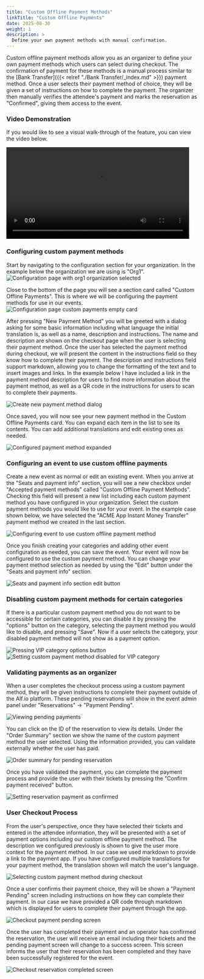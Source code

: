 ```yaml
---
title: "Custom Offline Payment Methods"
linkTitle: "Custom Offline Payments"
date: 2025-08-30
weight: 1
description: >
  Define your own payment methods with manual confirmation.
---
```


Custom offline payment methods allow you as an organizer to define your own payment methods which users can select during checkout. The confirmation of payment for these methods is a manual process similar to the [Bank Transfer]({{< relref "./Bank Transfer/_index.md" >}}) payment method. Once a user selects their payment method of choice, they will be given a set of instructions on how to complete the payment. The organizer then manually verifies the attendee's payment and marks the reservation as "Confirmed", giving them access to the event.

### Video Demonstration
If you would like to see a visual walk-through of the feature, you can view the video below.


<video width="480" controls>
    <source src="https://nbg1.your-objectstorage.com/alfio-assets/feature/custom-payment-methods/demo.mp4" type="video/mp4" />
    Your browser does not support the video tag
</video>

### Configuring custom payment methods
Start by navigating to the configuration section for your organization. In the example below the organization we are using is "Org1".
![Configuration page with org1 organization selected](/img/configuration/payment/custom-offline-payments/01_config_organization_selection.png)

Close to the bottom of the page you will see a section card called "Custom Offline Payments". This is where we will be configuring the payment methods for use in our events.
![Configuration page custom payments empty card](/img/configuration/payment/custom-offline-payments/02_config_empty_payments_section.png)

After pressing "New Payment Method" you will be greeted with a dialog asking for some basic information including what language the initial translation is, as well as a name, description and instructions. The name and description are shown on the checkout page when the user is selecting their payment method. Once the user has selected the payment method during checkout, we will present the content in the instructions field so they know how to complete their payment. The description and instructions field support markdown, allowing you to change the formatting of the text and to insert images and links. In the example below I have included a link in the payment method description for users to find more information about the payment method, as well as a QR code in the instructions for users to scan to complete their payments.


![Create new payment method dialog](/img/configuration/payment/custom-offline-payments/03_payment_method_creation.png)

Once saved, you will now see your new payment method in the Custom Offline Payments card. You can expand each item in the list to see its contents. You can add additional translations and edit existing ones as needed.

![Configured payment method expanded](/img/configuration/payment/custom-offline-payments/04_configured_payment_method.png)

### Configuring an event to use custom offline payments
Create a new event as normal or edit an existing event. When you arrive at the "Seats and payment info" section, you will see a new checkbox under "Accepted payment methods" called "Custom Offline Payment Methods". Checking this field will present a new list including each custom payment method you have configured in your organization. Select the custom payment methods you would like to use for your event. In the example case shown below, we have selected the "ACME App Instant Money Transfer" payment method we created in the last section.

![Configuring event to use custom offline payment method](/img/configuration/payment/custom-offline-payments/05_setup_event_custom_payment_method.png)

Once you finish creating your categories and adding other event configuration as needed, you can save the event. Your event will now be configured to use the custom payment method. You can change your payment method selection as needed by using the "Edit" button under the "Seats and payment info" section.

![Seats and payment info section edit button](/img/configuration/payment/custom-offline-payments/06_edit_seats_payment_info.png)

### Disabling custom payment methods for certain categories
If there is a particular custom payment method you do not want to be accessible for certain categories, you can disable it by pressing the "options" button on the category, selecting the payment method you would like to disable, and pressing "Save". Now if a user selects the category, your disabled payment method will not show as a payment option.

![Pressing VIP category options button](/img/configuration/payment/custom-offline-payments/07_category_options_button.png)
![Setting custom payment method disabled for VIP category](/img/configuration/payment/custom-offline-payments/08_disabling_payment_method_for_category.png)

### Validating payments as an organizer
When a user completes the checkout process using a custom payment method, they will be given instructions to complete their payment outside of the Alf.io platform. These pending reservations will show in the event admin panel under "Reservations" -> "Payment Pending".

![Viewing pending payments](/img/configuration/payment/custom-offline-payments/09_pending_payments_list.png)

You can click on the ID of the reservation to view its details. Under the "Order Summary" section we show the name of the custom payment method the user selected. Using the information provided, you can validate externally whether the user has paid.

![Order summary for pending reservation](/img/configuration/payment/custom-offline-payments/10_pending_payment_order_summary.png)

Once you have validated the payment, you can complete the payment process and provide the user with their tickets by pressing the "Confirm payment received" button.

![Setting reservation payment as confirmed](/img/configuration/payment/custom-offline-payments/11_confirm_payment_received.png)

### User Checkout Process
From the user's perspective, once they have selected their tickets and entered in the attendee information, they will be presented with a set of payment options including our custom offline payment method. The description we configured previously is shown to give the user more context for the payment method. In our case we used markdown to provide a link to the payment app. If you have configured multiple translations for your payment method, the translation shown will match the user's language.

![Selecting custom payment method during checkout](/img/configuration/payment/custom-offline-payments/12_checkout_payment_selection.png)

Once a user confirms their payment choice, they will be shown a "Payment Pending" screen including instructions on how they can complete their payment. In our case we have provided a QR code through markdown which is displayed for users to complete their payment through the app.

![Checkout payment pending screen](/img/configuration/payment/custom-offline-payments/13_checkout_payment_required.png)

Once the user has completed their payment and an operator has confirmed the reservation, the user will receive an email including their tickets and the pending payment screen will change to a success screen. This screen informs the user that their reservation has been completed and they have been successfully registered for the event.

![Checkout reservation completed screen](/img/configuration/payment/custom-offline-payments/14_checkout_payment_confirmed.png)
